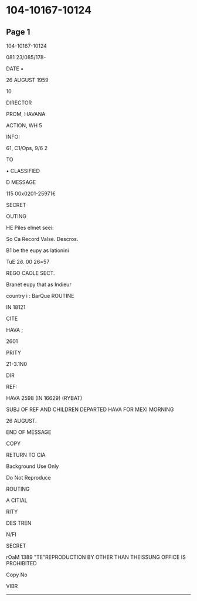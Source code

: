 # 104-10167-10124

## Page 1

104-10167-10124

081 23/085/178-

DATE •

26 AUGUST 1959

10

DIRECTOR

PROM, HAVANA

ACTION, WH 5

INFO:

61, C1/Ops, 9/6 2

TO

• CLASSIFIED

D MESSAGE

115 00x0201-25971€

SECRET

OUTING

HE Piles elmet seei:

So Ca Record Valse. Descros.

B1 be the eupy as lationini

TuE 2ở. 00 26=57

REGO CAOLE SECT.

Branet eupy that as Indieur

country i : BarQue ROUTINE

IN 18121

CITE

HAVA ;

2601

PRITY

21-3.1N0

DIR

REF:

HAVA 2598 (IN 16629) (RYBAT)

SUBJ OF REF AND CHILDREN DEPARTED HAVA FOR MEXI MORNING

26 AUGUST.

END OF MESSAGE

COPY

RETURN TO CIA

Background Use Only

Do Not Reproduce

ROUTING

A CITIAL

RITY

DES TREN

N/FI

SECRET

rOaM 1389 "TE"REPRODUCTION BY OTHER THAN THEISSUNG OFFICE IS PROHIBITED

Copy No

VIBR

---

